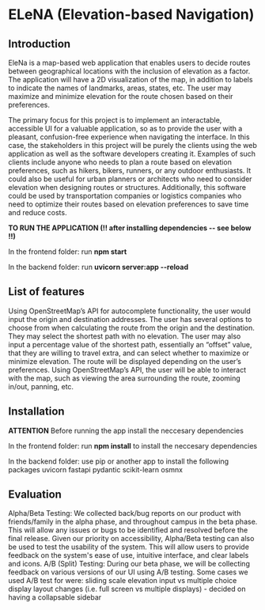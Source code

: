 # ELeNA (Elevation-based Navigation)

## Introduction
EleNa is a map-based web application that enables users to decide routes between geographical locations with the inclusion of elevation as a factor. The application will have a 2D visualization of the map, in addition to labels to indicate the names of landmarks, areas, states, etc. The user may maximize and minimize elevation for the route chosen based on their preferences. 

The primary focus for this project is to implement an interactable, accessible UI for a valuable application, so as to provide the user with a pleasant, confusion-free experience when navigating the interface. In this case, the stakeholders in this project will be purely the clients using the web application as well as the software developers creating it. Examples of such clients include anyone who needs to plan a route based on elevation preferences, such as hikers, bikers, runners, or any outdoor enthusiasts. It could also be useful for urban planners or architects who need to consider elevation when designing routes or structures. Additionally, this software could be used by transportation companies or logistics companies who need to optimize their routes based on elevation preferences to save time and reduce costs.

**TO RUN THE APPLICATION (!! after installing dependencies -- see below !!)**

In the frontend folder: run **npm start** 

In the backend folder: run **uvicorn server:app --reload** 

## List of features

Using OpenStreetMap’s API for autocomplete functionality, the user would input the origin and destination addresses.
The user has several options to choose from when calculating the route from the origin and the destination. They may select the shortest path with no elevation. The user may also input a percentage value of the shortest path, essentially an “offset” value, that they are willing to travel extra, and can select whether to maximize or minimize elevation. The route will be displayed depending on the user’s preferences.
Using OpenStreetMap’s API, the user will be able to interact with the map, such as viewing the area surrounding the route, zooming in/out, panning, etc. 


## Installation
**ATTENTION** Before running the app install the neccesary dependencies

In the frontend folder: run **npm install** to install the neccesary dependencies

In the backend folder: use pip or another app to install the following packages
  uvicorn 
  fastapi 
  pydantic
  scikit-learn
  osmnx 


## Evaluation 

Alpha/Beta Testing: We collected back/bug reports on our product with friends/family in the alpha phase, and throughout campus in the beta phase. This will allow any issues or bugs to be identified and resolved before the final release. Given our priority on accessibility, Alpha/Beta testing can also be used to test the usability of the system. This will allow users to provide feedback on the system's ease of use, intuitive interface, and clear labels and icons. 
A/B (Split) Testing: During our beta phase, we will be collecting feedback on various versions of our UI using A/B testing. Some cases we used A/B test for were:
sliding scale elevation input vs multiple choice
display layout changes (i.e. full screen vs multiple displays) - decided on having a collapsable sidebar
